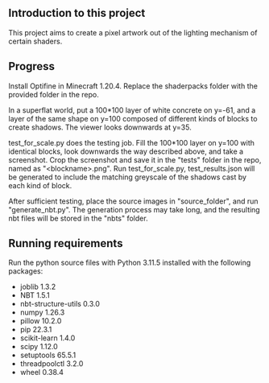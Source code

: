 ## Introduction to this project

This project aims to create a pixel artwork out of the lighting mechanism of certain shaders. 


## Progress
Install Optifine in Minecraft 1.20.4. Replace the shaderpacks folder with the provided folder in the repo. 

In a superflat world, put a 100*100 layer of white concrete on y=-61, and a layer of the same shape on y=100 composed of different kinds of blocks to create shadows. The viewer looks downwards at y=35. 

test_for_scale.py does the testing job. Fill the 100*100 layer on y=100 with identical blocks, look downwards the way described above, and take a screenshot. Crop the screenshot and save it in the "tests" folder in the repo, named as "\<blockname>.png". Run test_for_scale.py, test_results.json will be generated to include the matching greyscale of the shadows cast by each kind of block. 

After sufficient testing, place the source images in "source_folder", and run "generate_nbt.py". The generation process may take long, and the resulting nbt files will be stored in the "nbts" folder. 


## Running requirements
Run the python source files with Python 3.11.5 installed with the following packages: 
* joblib              1.3.2
* NBT                 1.5.1
* nbt-structure-utils 0.3.0
* numpy               1.26.3
* pillow              10.2.0
* pip                 22.3.1
* scikit-learn        1.4.0
* scipy               1.12.0
* setuptools          65.5.1
* threadpoolctl       3.2.0
* wheel               0.38.4